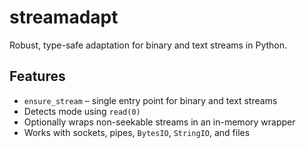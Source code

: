 # streamadapt

Robust, type-safe adaptation for binary and text streams in Python.

## Features

- `ensure_stream` – single entry point for binary and text streams
- Detects mode using `read(0)`
- Optionally wraps non-seekable streams in an in-memory wrapper
- Works with sockets, pipes, `BytesIO`, `StringIO`, and files
